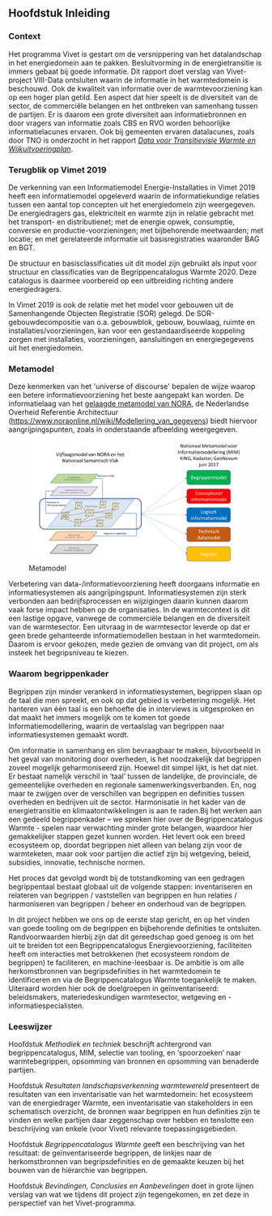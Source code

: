 Hoofdstuk Inleiding
-------------------

### Context
Het programma Vivet is gestart om de versnippering van het datalandschap in het energiedomein aan te pakken. Besluitvorming in de energietransitie is immers gebaat bij goede informatie. Dit rapport doet verslag van Vivet-project VIII-Data ontsluiten waarin de informatie in het warmtedomein is beschouwd. Ook de kwaliteit van informatie over de warmtevoorziening kan op een hoger plan getild. Een aspect dat hier speelt is de diversiteit van de sector, de commerciële belangen en het ontbreken van samenhang tussen de partijen. Er is daarom een grote diversiteit aan informatiebronnen en door vragers van informatie zoals CBS en RVO worden behoorlijke informatielacunes ervaren. Ook bij gemeenten ervaren datalacunes, zoals door TNO is onderzocht in het rapport [*Data voor Transitievisie Warmte en Wijkuitvoeringplan*](https://aardgasvrijewijken.nl/documenten/handlerdownloadfiles.ashx?idnv=1701562). 

### Terugblik op Vimet 2019
De verkenning van een Informatiemodel Energie-Installaties in Vimet 2019 heeft een informatiemodel opgeleverd waarin de informatiekundige relaties tussen een aantal top concepten uit het energiedomein zijn weergegeven. De energiedragers gas, elektriciteit en warmte zijn in relatie gebracht met het transport- en distributienet; met de energie opwek, consumptie, conversie en productie-voorzieningen; met bijbehorende meetwaarden; met locatie; en met gerelateerde informatie uit basisregistraties waaronder BAG en BGT.

De structuur en basisclassificaties uit dit model zijn gebruikt als input voor structuur en classificaties van de Begrippencatalogus Warmte 2020. Deze catalogus is daarmee voorbereid op een uitbreiding richting andere energiedragers.

In Vimet 2019 is ook de relatie met het model voor gebouwen uit de Samenhangende Objecten Registratie (SOR) gelegd. De SOR-gebouwdecompositie van o.a. gebouwblok, gebouw, bouwlaag, ruimte en installaties/voorzieningen, kan voor een gestandaardiseerde koppeling zorgen met installaties, voorzieningen, aansluitingen en energiegegevens uit het energiedomein. 

### Metamodel
Deze kenmerken van het 'universe of discourse' bepalen de wijze waarop een betere informatievoorziening het beste aangepakt kan worden. De informatielaag van het [gelaagde metamodel van NORA](https://www.noraonline.nl/wiki/Vijflaagsmodel), de Nederlandse Overheid Referentie Architectuur (https://www.noraonline.nl/wiki/Modellering_van_gegevens) biedt hiervoor aangrijpingspunten, zoals in onderstaande afbeelding weergegeven. 

<figure id="Metamodel">
<img src="media/Lagen_Nationaal_Metamodel.png" alt="">
<figcaption>Metamodel</figcaption>
</figure>

Verbetering van data-/informatievoorziening heeft doorgaans informatie en informatiesystemen als aangrijpingspunt. Informatiesystemen zijn sterk verbonden aan bedrijfsprocessen en wijzigingen daarin kunnen daarom vaak forse impact hebben op de organisaties. In de warmtecontext is dit een lastige opgave, vanwege de commerciële belangen en de diversiteit van de warmtesector. Een uitvraag in de warmtesector leverde op dat er geen brede gehanteerde informatiemodellen bestaan in het warmtedomein. Daarom is ervoor gekozen, mede gezien de omvang van dit project,  om als insteek het begripsniveau te kiezen. 

### Waarom begrippenkader
Begrippen zijn minder verankerd in informatiesystemen, begrippen slaan op de taal die men spreekt, en ook op dat gebied is verbetering mogelijk. Het hanteren van één taal is een behoefte die in interviews is uitgesproken en dat maakt het immers mogelijk om te komen tot goede Informatiemodellering, waarin de vertaalslag van begrippen naar informatiesystemen gemaakt wordt. 

Om informatie in samenhang en slim bevraagbaar te maken, bijvoorbeeld in het geval van monitoring door overheden, is het noodzakelijk dat begrippen zoveel mogelijk geharmoniseerd zijn. Hoewel dit simpel lijkt, is het dat niet. Er bestaat namelijk verschil in ‘taal’ tussen de landelijke, de provinciale, de gemeentelijke overheden en regionale samenwerkingsverbanden.  En, nog maar te zwijgen over de verschillen van begrippen en definities tussen overheden en bedrijven uit de sector. Harmonisatie in het kader van de energietransitie en klimaatontwikkelingen is aan te raden.Bij het werken aan een gedeeld begrippenkader – we spreken hier over de Begrippencatalogus Warmte - spelen naar verwachting minder grote belangen, waardoor hier gemakkelijker stappen gezet kunnen worden. Het levert ook een breed ecosysteem op, doordat begrippen niet alleen van belang zijn voor de warmteketen, maar ook voor partijen die actief zijn bij wetgeving, beleid, subsidies, innovatie, technische normen. 

Het proces dat gevolgd wordt bij de totstandkoming van een gedragen begrippentaal bestaat globaal uit de volgende stappen: inventariseren en relateren van begrippen / vaststellen van begrippen en hun relaties / harmoniseren van begrippen / beheer en onderhoud van de begrippen. 

In dit project hebben we ons op de eerste stap gericht, en op het vinden van goede tooling om de begrippen en bijbehorende definities te ontsluiten. Randvoorwaarden hierbij zijn dat dit gereedschap goed genoeg is om het uit te breiden tot een Begrippencatalogus Energievoorziening, faciliteiten heeft om interacties met betrokkenen (het ecosysteem rondom de begrippen) te faciliteren, en machine-leesbaar is. 
De ambitie is om alle herkomstbronnen van begripsdefinities in het warmtedomein te identificeren en via de Begrippencatalogus Warmte toegankelijk te maken. Uiteraard worden hier ook de doelgroepen in geïnventariseerd: beleidsmakers, materiedeskundigen warmtesector, wetgeving en -informatiespecialisten.  

### Leeswijzer

Hoofdstuk *Methodiek en techniek* beschrijft achtergrond van begrippencatalogus,
MIM, selectie van tooling, en ‘spoorzoeken’ naar warmtebegrippen, opsomming van
bronnen en opsomming van benaderde partijen.

Hoofdstuk *Resultaten landschapsverkenning warmtewereld* presenteert de resultaten van een inventarisatie van het warmtedomein: het ecosysteem van de energiedrager Warmte, een inventarisatie van stakeholders in een schematisch overzicht, de bronnen waar begrippen en hun definities zijn te vinden en welke partijen daar zeggenschap over hebben en tenslotte een beschrijving van enkele (voor Vivet) relevante toepassingsgebieden. 

Hoofdstuk *Begrippencatalogus Warmte* geeft een beschrijving van het resultaat: de
geïnventariseerde begrippen, de linkjes naar de herkomstbronnen van
begripsdefinities en de gemaakte keuzen bij het bouwen van de hiërarchie van
begrippen.

Hoofdstuk *Bevindingen, Conclusies en Aanbevelingen* doet in grote lijnen verslag van wat we tijdens dit
project zijn tegengekomen, en zet deze in perspectief van het Vivet-programma.
